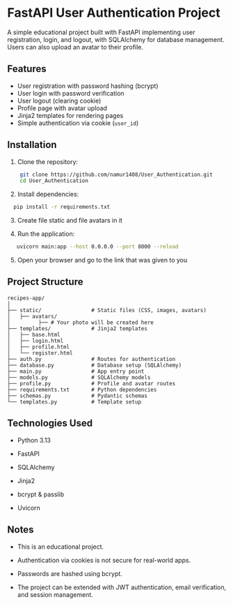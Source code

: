 # FastAPI User Authentication Project

A simple educational project built with FastAPI implementing user registration, login, and logout, with SQLAlchemy for database management. Users can also upload an avatar to their profile.


## Features

- User registration with password hashing (bcrypt)
- User login with password verification
- User logout (clearing cookie)
- Profile page with avatar upload
- Jinja2 templates for rendering pages
- Simple authentication via cookie (`user_id`)


## Installation

1. Clone the repository:

```bash
    git clone https://github.com/namur1408/User_Authentication.git
    cd User_Authentication
```
2. Install dependencies:
```bash
  pip install -r requirements.txt
```
3. Create file static and file avatars in it
   
4. Run the application:
```bash
   uvicorn main:app --host 0.0.0.0 --port 8000 --reload
``` 
5. Open your browser and go to the link that was given to you

   
##  Project Structure
```text
recipes-app/
│
├── static/                # Static files (CSS, images, avatars)
│   ├── avatars/
│         ├── # Your photo will be created here
├── templates/             # Jinja2 templates
│   ├── base.html          
│   ├── login.html          
│   ├── profile.html         
│   └── register.html         
├── auth.py                # Routes for authentication
├── database.py            # Database setup (SQLAlchemy)
├── main.py                # App entry point
├── models.py              # SQLAlchemy models
├── profile.py             # Profile and avatar routes
├── requirements.txt       # Python dependencies
├── schemas.py             # Pydantic schemas
└── templates.py           # Template setup
```


## Technologies Used

- Python 3.13

- FastAPI

- SQLAlchemy

- Jinja2

- bcrypt & passlib

- Uvicorn


## Notes

- This is an educational project.

- Authentication via cookies is not secure for real-world apps.

- Passwords are hashed using bcrypt.

- The project can be extended with JWT authentication, email verification, and session management.

